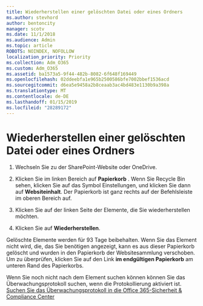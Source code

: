 ```yaml
---
title: Wiederherstellen einer gelöschten Datei oder eines Ordners
ms.author: stevhord
author: bentoncity
manager: scotv
ms.date: 11/1/2018
ms.audience: Admin
ms.topic: article
ROBOTS: NOINDEX, NOFOLLOW
localization_priority: Priority
ms.collection: Adm_O365
ms.custom: Adm_O365
ms.assetid: ba1573a5-9f44-482b-8082-6f648f169449
ms.openlocfilehash: 02ddeebfa1e965b2500586bfe7002bbef1536acd
ms.sourcegitcommit: d6ea5e9458a2b8ceaab3ac4bd483e1130b9a398a
ms.translationtype: MT
ms.contentlocale: de-DE
ms.lasthandoff: 01/15/2019
ms.locfileid: "28289172"
---
```

# <a name="restore-a-deleted-file-or-folder"></a>Wiederherstellen einer gelöschten Datei oder eines Ordners

1. Wechseln Sie zu der SharePoint-Website oder OneDrive.
    
2. Klicken Sie im linken Bereich auf **Papierkorb** . Wenn Sie Recycle Bin sehen, klicken Sie auf das Symbol Einstellungen, und klicken Sie dann auf **Websiteinhalt**. Der Papierkorb ist ganz rechts auf der Befehlsleiste im oberen Bereich auf.
    
3. Klicken Sie auf der linken Seite der Elemente, die Sie wiederherstellen möchten.
    
4. Klicken Sie auf **Wiederherstellen**.
    
Gelöschte Elemente werden für 93 Tage beibehalten. Wenn Sie das Element nicht wird, die, das Sie benötigen angezeigt, kann es aus dieser Papierkorb gelöscht und wurden in den Papierkorb der Websitesammlung verschoben. Um zu überprüfen, klicken Sie auf den Link **im endgültigen Papierkorb** am unteren Rand des Papierkorbs. 
  
Wenn Sie noch nicht nach dem Element suchen können können Sie das Überwachungsprotokoll suchen, wenn die Protokollierung aktiviert ist. [Suchen Sie das Überwachungsprotokoll in die Office 365-Sicherheit &amp; Compliance Center](https://support.office.com/article/0d4d0f35-390b-4518-800e-0c7ec95e946c.aspx)
  

